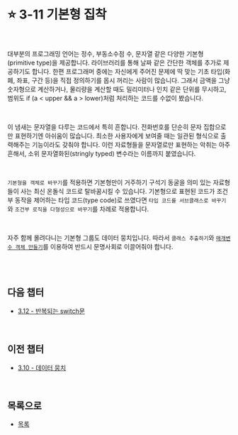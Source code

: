 # :star: 3-11 기본형 집착

<br>

대부분의 프로그래밍 언어는 정수, 부동소수점 수, 문자열 같은 다양한 기본형(primitive type)을 제공합니다. 라이브러리를 통해 날짜 같은 간단한 객체를 추가로 제공하기도 합니다. 한편 프로그래머 중에는 자신에게 주어진 문제에 딱 맞는 기초 타입(화폐, 좌표, 구간 등)을 직접 정의하기를 몹시 꺼리는 사람이 많습니다. 그래서 금액을 그냥 숫자형으로 계산하거나, 물리량을 계산할 때도 밀리미터나 인치 같은 단위를 무시하고, 범위도 if (a < upper && a > lower)처럼 처리하는 코드를 수없이 봤습니다.

<br>

이 냄새는 문자열을 다루는 코드에서 특히 흔합니다. 전화번호를 단순히 문자 집합으로만 표현하기엔 아쉬움이 많습니다. 최소한 사용자에게 보여줄 때는 일관된 형식으로 출력해주는 기능이라도 갖춰야 합니다. 이런 자료형들을 문자열로만 표현하는 악취는 아주 흔해서, 소위 문자열화된(stringly typed) 변수라는 이름까지 붙였습니다.

<br>

`기본형을 객체로 바꾸기`를 적용하면 기본형만이 거주하기 구석기 동굴을 의미 있는 자료형들이 사는 최신 온돌식 코드로 탈바꿈시킬 수 있습니다. 기본형으로 표현된 코드가 조건부 동작을 제어하는 타입 코드(type code)로 쓰였다면 `타입 코드를 서브클래스로 바꾸기`와 `조건부 로직을 다형성으로 바꾸기`를 차례로 적용합니다.

<br>

자주 함께 몰려다니는 기본형 그룹도 데이터 뭉치입니다. 따라서 `클래스 추출하기`와 [`매개변수 객체 만들기`](https://github.com/Esoolgnah/Summary_of_Refactoring_2nd_Edition/blob/main/Notes/06_기본적인_리팩터링/06_08_매개변수_객체_만들기.md)를 이용하여 반드시 문명사회로 이끌어줘야 합니다.

<br>

<br>

## 다음 챕터

- [3.12 - 반복되는 switch문](https://github.com/Esoolgnah/Summary_of_Refactoring_2nd_Edition/blob/main/Notes/03_코드에서_나는_악취/03_12_반복되는_switch문.md)

<br>

## 이전 챕터

- [3.10 - 데이터 뭉치](https://github.com/Esoolgnah/Summary_of_Refactoring_2nd_Edition/blob/main/Notes/03_코드에서_나는_악취/03_10_데이터_뭉치.md)

<br>

## 목록으로

- [목록](https://github.com/Esoolgnah/Summary_of_Refactoring_2nd_Edition/blob/main/Notes/03_코드에서_나는_악취/03_00_코드에서_나는_악취.md)
